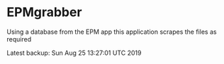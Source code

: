 # EPMgrabber
Using a database from the EPM app this application scrapes the files as required


Latest backup: Sun Aug 25 13:27:01 UTC 2019
